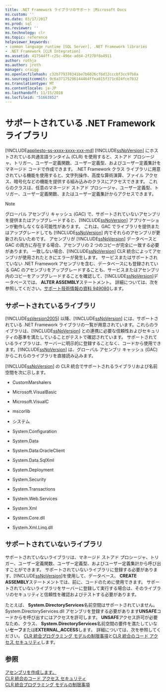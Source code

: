 ```yaml
---
title: .NET Framework ライブラリのサポート |Microsoft Docs
ms.custom: ''
ms.date: 03/17/2017
ms.prod: sql
ms.reviewer: ''
ms.technology: clr
ms.topic: reference
helpviewer_keywords:
- common language runtime [SQL Server], .NET Framework libraries
- .NET Framework [CLR Integration]
ms.assetid: 417544ff-c25c-496e-add4-2f278f8a4911
author: rothja
ms.author: jroth
manager: craigg
ms.openlocfilehash: c32b779370341be7b6026cf6d12cccbf3cc97b8a
ms.sourcegitcommit: 9c6a37175296144464ffea815f371c024fce7032
ms.translationtype: MT
ms.contentlocale: ja-JP
ms.lasthandoff: 11/15/2018
ms.locfileid: "51663852"
---
```

# <a name="supported-net-framework-libraries"></a>サポートされている .NET Framework ライブラリ
[!INCLUDE[appliesto-ss-xxxx-xxxx-xxx-md](../../../includes/appliesto-ss-xxxx-xxxx-xxx-md.md)]
  [!INCLUDE[ssNoVersion](../../../includes/ssnoversion-md.md)] にホストされている共通言語ランタイム (CLR) を使用すると、ストアド プロシージャ、トリガー、ユーザー定義関数、ユーザー定義型、およびユーザー定義集計をマネージド コードで作成できます。 .NET Framework クラス ライブラリに用意されている機能を使用すると、文字列操作、高度な算術演算、ファイル アクセス、暗号化などの機能を提供する組み込みのクラスにアクセスできます。 これらのクラスは、任意のマネージド ストアド プロシージャ、ユーザー定義型、トリガー、ユーザー定義関数、またはユーザー定義集計からアクセスできます。  
  
> [!NOTE]  
>  グローバル アセンブリ キャッシュ (GAC) で、サポートされていないアセンブリを提供またはアップグレードすると、[!INCLUDE[ssNoVersion](../../../includes/ssnoversion-md.md)] アプリケーションが動作しなくなる可能性があります。 これは、GAC でライブラリを提供またはアップグレードしても [!INCLUDE[ssNoVersion](../../../includes/ssnoversion-md.md)] 内でそれらのアセンブリが更新されないためです。 アセンブリが [!INCLUDE[ssNoVersion](../../../includes/ssnoversion-md.md)] データベースと GAC の両方に存在する場合、アセンブリの 2 つのコピーが完全に一致する必要があります。 一致しない場合、[!INCLUDE[ssNoVersion](../../../includes/ssnoversion-md.md)] CLR 統合によってアセンブリが使用されたときにエラーが発生します。 サービスまたはサポートされていない .NET Framework アセンブリを含む、データベースにも登録されている GAC のアセンブリをアップグレードすることも、サービスまたはアセンブリ内のコピーをアップグレードすることを確認して、[!INCLUDE[ssNoVersion](../../../includes/ssnoversion-md.md)]データベースでは、 **ALTER ASSEMBLY**ステートメント。 詳細については、次を参照してください。[サポート技術情報の資料 949080](https://support.microsoft.com/kb/949080)します。  
  
## <a name="supported-libraries"></a>サポートされているライブラリ  
 [!INCLUDE[ssVersion2005](../../../includes/ssversion2005-md.md)] 以降、[!INCLUDE[ssNoVersion](../../../includes/ssnoversion-md.md)] には、サポートされている .NET Framework ライブラリの一覧が用意されています。これらのライブラリは、[!INCLUDE[ssNoVersion](../../../includes/ssnoversion-md.md)] との連携に必要な信頼性およびセキュリティの基準を満たしていることがテストで確認されています。 サポートされているライブラリは、サーバーに明示的に登録することなく、コードから使用できます。[!INCLUDE[ssNoVersion](../../../includes/ssnoversion-md.md)] は、グローバル アセンブリ キャッシュ (GAC) からこれらのライブラリを直接読み込みます。  
  
 [!INCLUDE[ssNoVersion](../../../includes/ssnoversion-md.md)] の CLR 統合でサポートされるライブラリおよび名前空間を次に示します。  
  
-   CustomMarshalers  
  
-   Microsoft.VisualBasic  
  
-   Microsoft.VisualC  
  
-   mscorlib  
  
-   システム  
  
-   System.Configuration  
  
-   System.Data  
  
-   System.Data.OracleClient  
  
-   System.Data.SqlXml  
  
-   System.Deployment  
  
-   System.Security  
  
-   System.Transactions  
  
-   System.Web.Services  
  
-   System.Xml  
  
-   System.Core.dll  
  
-   System.Xml.Linq.dll  
  
## <a name="unsupported-libraries"></a>サポートされていないライブラリ  
 サポートされていないライブラリは、マネージド ストアド プロシージャ、トリガー、ユーザー定義関数、ユーザー定義型、およびユーザー定義集計から呼び出すことができます。 サポートされていないライブラリに登録する必要があります、[!INCLUDE[ssNoVersion](../../../includes/ssnoversion-md.md)]を使用して、データベース、 **CREATE ASSEMBLY**ステートメントでは、前に、コードのために使用できます。 サポートされていないライブラリをサーバーに登録して実行する場合は、そのライブラリのセキュリティと信頼性を確認およびテストする必要があります。  
  
 たとえば、 **System.DirectoryServices**名前空間はサポートされていません。 System.DirectoryServices.dll アセンブリを登録する必要があります**UNSAFE**コードからを呼び出すにはアクセスを許可します。 **UNSAFE**アクセス許可が必要なため、クラス、 **System.DirectoryServices**名前空間の要件を満たしていない**セーフ**または**EXTERNAL_ACCESS**します。 詳細については、次を参照してください。 [CLR 統合プログラミング モデルの制限事項](../../../relational-databases/clr-integration/database-objects/clr-integration-programming-model-restrictions.md)と[CLR 統合のコード アクセス セキュリティ](../../../relational-databases/clr-integration/security/clr-integration-code-access-security.md)します。  
  
## <a name="see-also"></a>参照  
 [アセンブリを作成します。](../../../relational-databases/clr-integration/assemblies/creating-an-assembly.md)   
 [CLR 統合のコード アクセス セキュリティ](../../../relational-databases/clr-integration/security/clr-integration-code-access-security.md)   
 [CLR 統合プログラミング モデルの制限事項](../../../relational-databases/clr-integration/database-objects/clr-integration-programming-model-restrictions.md)  
  
  
